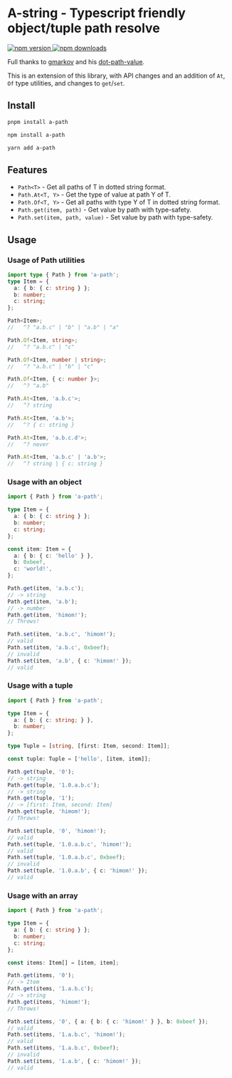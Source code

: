 # A-string - Typescript friendly object/tuple path resolve

<a href="https://www.npmjs.com/package/a-path">
  <img alt="npm version" src="https://img.shields.io/npm/v/a-path.svg?style=flat-square" />
</a>
<a href="https://www.npmjs.com/package/a-path">
  <img alt="npm downloads" src="https://img.shields.io/npm/dm/a-path.svg?style=flat-square" />
</a>

Full thanks to [gmarkov](https://github.com/g-makarov) and
his [dot-path-value](https://github.com/g-makarov/dot-path-value).

This is an extension of this library, with API changes and an addition of `At`, `Of` type utilities, and changes
to `get`/`set`.

## Install

```bash
pnpm install a-path
```

```bash
npm install a-path
```

```bash
yarn add a-path
```

## Features

- `Path<T>` - Get all paths of T in dotted string format.
- `Path.At<T, Y>` - Get the type of value at path Y of T.
- `Path.Of<T, Y>` - Get all paths with type Y of T in dotted string format.
- `Path.get(item, path)` - Get value by path with type-safety.
- `Path.set(item, path, value)` - Set value by path with type-safety.

## Usage

### Usage of Path utilities

```ts
import type { Path } from 'a-path';
type Item = {
  a: { b: { c: string } };
  b: number;
  c: string;
};

Path<Item>;
//   ^? "a.b.c" | "b" | "a.b" | "a"

Path.Of<Item, string>;
//   ^? "a.b.c" | "c"

Path.Of<Item, number | string>;
//   ^? "a.b.c" | "b" | "c"

Path.Of<Item, { c: number }>;
//   ^? "a.b"

Path.At<Item, 'a.b.c'>;
//   ^? string

Path.At<Item, 'a.b'>;
//   ^? { c: string }

Path.At<Item, 'a.b.c.d'>;
//   ^? never

Path.At<Item, 'a.b.c' | 'a.b'>;
//   ^? string | { c: string }
```

### Usage with an object

```ts
import { Path } from 'a-path';

type Item = {
  a: { b: { c: string } };
  b: number;
  c: string;
};

const item: Item = {
  a: { b: { c: 'hello' } },
  b: 0xbeef,
  c: 'world!',
};

Path.get(item, 'a.b.c');
// -> string
Path.get(item, 'a.b');
// -> number
Path.get(item, 'himom!');
// Throws!

Path.set(item, 'a.b.c', 'himom!');
// valid
Path.set(item, 'a.b.c', 0xbeef);
// invalid
Path.set(item, 'a.b', { c: 'himom!' });
// valid
```

### Usage with a tuple

```ts
import { Path } from 'a-path';

type Item = {
  a: { b: { c: string; } },
  b: number;
};

type Tuple = [string, [first: Item, second: Item]];

const tuple: Tuple = ['hello', [item, item]];

Path.get(tuple, '0');
// -> string
Path.get(tuple, '1.0.a.b.c');
// -> string
Path.get(tuple, '1');
// -> [first: Item, second: Item]
Path.get(tuple, 'himom!');
// Throws!

Path.set(tuple, '0', 'himom!');
// valid
Path.set(tuple, '1.0.a.b.c', 'himom!');
// valid
Path.set(tuple, '1.0.a.b.c', 0xbeef);
// invalid
Path.set(tuple, '1.0.a.b', { c: 'himom!' });
// valid
```

### Usage with an array

```ts
import { Path } from 'a-path';

type Item = {
  a: { b: { c: string } };
  b: number;
  c: string;
};

const items: Item[] = [item, item];

Path.get(items, '0');
// -> Item
Path.get(items, '1.a.b.c');
// -> string
Path.get(items, 'himom!');
// Throws!

Path.set(items, '0', { a: { b: { c: 'himom!' } }, b: 0xbeef });
// valid
Path.set(items, '1.a.b.c', 'himom!');
// valid
Path.set(items, '1.a.b.c', 0xbeef);
// invalid
Path.set(items, '1.a.b', { c: 'himom!' });
// valid
```